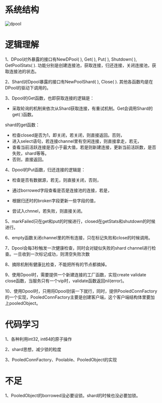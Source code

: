 # 系统结构

![dpool](/Users/qcrao/ReadCode/diagram/dpool.jpg)

# 逻辑理解

1、DPool对外暴露的接口有NewDPool( ), Get( ), Put( ), Shutdown( ), GetPoolStats( ). 功能分别是创建连接池，获取连接，归还连接，关闭连接池，获取连接池的状态。

2、Shard对Dpool暴露的接口有NewPoolShard( ), Close( ). 其他各函数均是在DPool的驱动下调用的。

3、Dpool的Get函数，也即获取连接的逻辑是：

- 采取轮询的机制来依次从Shard获取连接，有重试机制。Get会调用Shard的get( )函数。

shard的get函数：

- 检查closed是否为1，即关闭，若关闭，则直接返回。否则，
- 进入select语句，若连接channel里有空闲连接，则直接拿走，若无，
- 查看当前活跃连接是否小于最大值，若是则新建连接，更新当前活跃数，是否失败，shard等等。
- 否则，直接返回。

4、Dpool的Put函数，归还连接的逻辑是：

- 检查是否有数据源，若无，则直接关闭，否则，


- 通过borrowed字段查看是否是连接池的连接，若是，
- 根据归还时的broken字段更新一些字段的值，
- 尝试入chnnel，若失败，则直接关闭。

5、markFailed只在get和put的时候进行，closed在getStats和shutdown的时候进行。

6、empty函数关闭channel里的所有连接，只在标记失败和close的时候调用。

7、Dpool会每3秒触发一次健康检查，同时会对疑似失败的shard channel进行检查。一旦收到一次标记成功，则清空失败次数

8、摘除机制有健康比检查，不能把所有的节点都摘掉。

9、使用Dpool时，需要提供一个新建连接的工厂函数，实现create validate close函数，当服务只有一个vip时，validate函数返回nil(error)。

10、使用Dpool时，只用将Dpool封装一下就行，同时，提供PooledConnFactory的一个实现，PooledConnFactory主要是创建客户端，这个客户端结构体里要加上pooledObject。

# 代码学习

1、各种利用int32, int64的原子操作

2、shard思想，减少锁的粒度

3、PooledConnFactory、Poolable、PooledObject的实现

# 不足

1、PooledObject的borrowed没必要设锁。shard的时候也没必要加锁。

